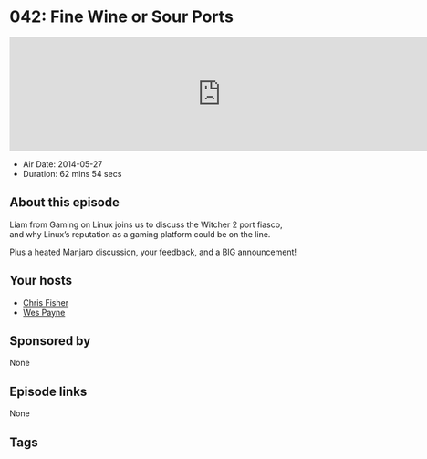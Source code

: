 # 042: Fine Wine or Sour Ports

<iframe src="https://player.fireside.fm/v2/RUkczH-V+IFYzwBx5?theme=dark" width="740" height="200" frameborder="0" scrolling="no"></iframe>

* Air Date: 2014-05-27
* Duration: 62 mins 54 secs

## About this episode

Liam from Gaming on Linux joins us to discuss the Witcher 2 port fiasco, and why Linux’s reputation as a gaming platform could be on the line.

Plus a heated Manjaro discussion, your feedback, and a BIG announcement!

## Your hosts
* [Chris Fisher](https://linuxunplugged.com/hosts/chrislas)
* [Wes Payne](https://linuxunplugged.com/hosts/wes)

## Sponsored by

None



## Episode links

None



## Tags

